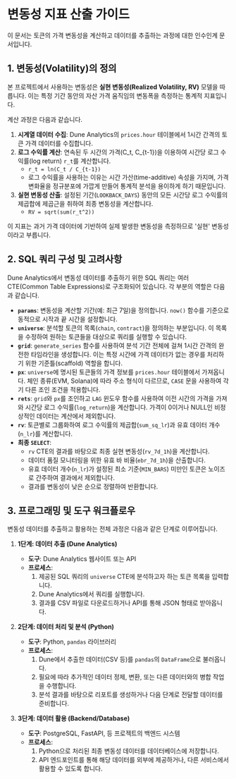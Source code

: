 # 변동성 지표 산출 가이드

이 문서는 토큰의 가격 변동성을 계산하고 데이터를 추출하는 과정에 대한 인수인계 문서입니다.

## 1. 변동성(Volatility)의 정의

본 프로젝트에서 사용하는 변동성은 **실현 변동성(Realized Volatility, RV)** 모델을 따릅니다. 이는 특정 기간 동안의 자산 가격 움직임의 변동폭을 측정하는 통계적 지표입니다.

계산 과정은 다음과 같습니다.

1.  **시계열 데이터 수집**: Dune Analytics의 `prices.hour` 테이블에서 1시간 간격의 토큰 가격 데이터를 수집합니다.
2.  **로그 수익률 계산**: 연속된 두 시간의 가격(C_t, C_{t-1})을 이용하여 시간당 로그 수익률(log return) `r_t`를 계산합니다.
    -   `r_t = ln(C_t / C_{t-1})`
    -   로그 수익률을 사용하는 이유는 시간 가산(time-additive) 속성을 가지며, 가격 변화율을 정규분포에 가깝게 만들어 통계적 분석을 용이하게 하기 때문입니다.
3.  **실현 변동성 산출**: 설정된 기간(`LOOKBACK_DAYS`) 동안의 모든 시간당 로그 수익률의 제곱합에 제곱근을 취하여 최종 변동성을 계산합니다.
    -   `RV = sqrt(sum(r_t^2))`

이 지표는 과거 가격 데이터에 기반하여 실제 발생한 변동성을 측정하므로 '실현' 변동성이라고 부릅니다.

## 2. SQL 쿼리 구성 및 고려사항

Dune Analytics에서 변동성 데이터를 추출하기 위한 SQL 쿼리는 여러 CTE(Common Table Expressions)로 구조화되어 있습니다. 각 부분의 역할은 다음과 같습니다.

-   **`params`**: 변동성을 계산할 기간(예: 최근 7일)을 정의합니다. `now()` 함수를 기준으로 동적으로 시작과 끝 시간을 설정합니다.
-   **`universe`**: 분석할 토큰의 목록(`chain`, `contract`)을 정의하는 부분입니다. 이 목록을 수정하여 원하는 토큰들을 대상으로 쿼리를 실행할 수 있습니다.
-   **`grid`**: `generate_series` 함수를 사용하여 분석 기간 전체에 걸쳐 1시간 간격의 완전한 타임라인을 생성합니다. 이는 특정 시간에 가격 데이터가 없는 경우를 처리하기 위한 기준틀(scaffold) 역할을 합니다.
-   **`px`**: `universe`에 명시된 토큰들의 가격 정보를 `prices.hour` 테이블에서 가져옵니다. 체인 종류(EVM, Solana)에 따라 주소 형식이 다르므로, `CASE` 문을 사용하여 각기 다른 조인 조건을 적용합니다.
-   **`rets`**: `grid`와 `px`를 조인하고 `LAG` 윈도우 함수를 사용하여 이전 시간의 가격을 가져와 시간당 로그 수익률(`log_return`)을 계산합니다. 가격이 0이거나 NULL인 비정상적인 데이터는 계산에서 제외합니다.
-   **`rv`**: 토큰별로 그룹화하여 로그 수익률의 제곱합(`sum_sq_lr`)과 유효 데이터 개수(`n_lr`)를 계산합니다.
-   **최종 `SELECT`**:
    -   `rv` CTE의 결과를 바탕으로 최종 실현 변동성(`rv_7d_1h`)을 계산합니다.
    -   데이터 품질 모니터링을 위한 유효 바 비율(`ebr_7d_1h`)을 산출합니다.
    -   유효 데이터 개수(`n_lr`)가 설정된 최소 기준(`MIN_BARS`) 미만인 토큰은 노이즈로 간주하여 결과에서 제외합니다.
    -   결과를 변동성이 낮은 순으로 정렬하여 반환합니다.

## 3. 프로그래밍 및 도구 워크플로우

변동성 데이터를 추출하고 활용하는 전체 과정은 다음과 같은 단계로 이루어집니다.

1.  **1단계: 데이터 추출 (Dune Analytics)**
    -   **도구**: Dune Analytics 웹사이트 또는 API
    -   **프로세스**:
        1.  제공된 SQL 쿼리의 `universe` CTE에 분석하고자 하는 토큰 목록을 입력합니다.
        2.  Dune Analytics에서 쿼리를 실행합니다.
        3.  결과를 CSV 파일로 다운로드하거나 API를 통해 JSON 형태로 받아옵니다.

2.  **2단계: 데이터 처리 및 분석 (Python)**
    -   **도구**: Python, `pandas` 라이브러리
    -   **프로세스**:
        1.  Dune에서 추출한 데이터(CSV 등)를 `pandas`의 `DataFrame`으로 불러옵니다.
        2.  필요에 따라 추가적인 데이터 정제, 변환, 또는 다른 데이터와의 병합 작업을 수행합니다.
        3.  분석 결과를 바탕으로 리포트를 생성하거나 다음 단계로 전달할 데이터를 준비합니다.

3.  **3단계: 데이터 활용 (Backend/Database)**
    -   **도구**: PostgreSQL, FastAPI, 등 프로젝트의 백엔드 시스템
    -   **프로세스**:
        1.  Python으로 처리된 최종 변동성 데이터를 데이터베이스에 저장합니다.
        2.  API 엔드포인트를 통해 해당 데이터를 외부에 제공하거나, 다른 서비스에서 활용할 수 있도록 합니다.
